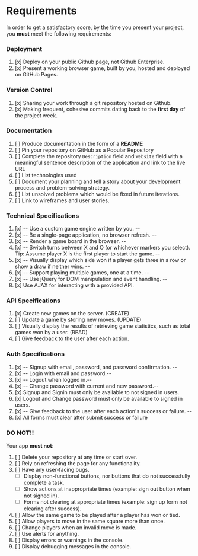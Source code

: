 # Requirements

In order to get a satisfactory score, by the time you present your project, you
**must** meet the following requirements:

### Deployment

1.  [x] Deploy on your public Github page, not Github Enterprise.
1.  [x] Present a working browser game, built by you, hosted and deployed on GitHub Pages.

### Version Control

1.  [x] Sharing your work through a git repository hosted on Github.
1.  [x] Making frequent, cohesive commits dating back to the **first day**
of the project week.

### Documentation

1.  [ ] Produce documentation in the form of a **README**
1.  [ ] Pin your repository on GitHub as a Popular Repository
1.  [ ] Complete the repository `Description` field and `Website` field with a meaningful sentence description of the application and link to the live URL
1.  [ ] List technologies used
1.  [ ] Document your planning and tell a story about your development process and problem-solving strategy.
1.  [ ] List unsolved problems which would be fixed in future iterations.
1.  [ ] Link to wireframes and user stories.

### Technical Specifications

1.  [x] -- Use a custom game engine written by you. --
1.  [x] -- Be a single-page application, no browser refresh. --
1.  [x] -- Render a game board in the browser. --
1.  [x] -- Switch turns between X and O (or whichever markers you select).  Tip:  Assume player X is the first player to start the game. --
1.  [x] -- Visually display which side won if a player gets three in a row or show a draw if neither wins. --
1.  [x] -- Support playing multiple games, one at a time. --
1.  [x] -- Use jQuery for DOM manipulation and event handling. --
1.  [x] Use AJAX for interacting with a provided API.

### API Specifications

1.  [x] Create new games on the server. (CREATE)
1.  [ ] Update a game by storing new moves. (UPDATE)
1.  [ ] Visually display the results of retrieving game statistics, such as total games won by a user. (READ)
1.  [ ] Give feedback to the user after each action.

### Auth Specifications

1.  [x] -- Signup with email, password, and password confirmation. --
1.  [x] -- Login with email and password.--
1.  [x] -- Logout when logged in.--
1.  [x] -- Change password with current and new password.--
1.  [x] Signup and Signin must only be available to not signed in users.
1.  [x] Logout and Change password must only be available to signed in users.
1.  [x] -- Give feedback to the user after each action's success or failure. --
1.  [x] All forms must clear after submit success or failure

### DO NOT!!

Your app **must not**:
1.  [ ] Delete your repository at any time or start over.
1.  [ ] Rely on refreshing the page for any functionality.
1.  [ ] Have any user-facing bugs.
    -  [ ] Display non-functional buttons, nor buttons that do not successfully complete a task.
    -  [ ] Show actions at inappropriate times (example: sign out button when not signed in).
    -  [ ] Forms not clearing at appropriate times (example: sign up form not clearing after success).
1.  [ ] Allow the same game to be played after a player has won or tied.
1.  [ ] Allow players to move in the same square more than once.
1.  [ ] Change players when an invalid move is made.
1.  [ ] Use alerts for anything.
1.  [ ] Display errors or warnings in the console.
1.  [ ] Display debugging messages in the console.
